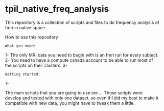 # tpil_native_freq_analysis
This repository is a collection of scripts and files to do frequency analysis of fmri in native space.



How to use this  repository :

    What you need:
1- The only MRI data you need to begin with is an fmri run for every subject.
2- You need to have a compute canada account to be able to run most of the scripts on their clusters.
3- 

    Getting started:
1-

The main scripts that you are going to use are ...
Those scripts were develop and tested with only one dataset, so even if I did my best to make it compatible with new data, you might have to tweak them a little. 